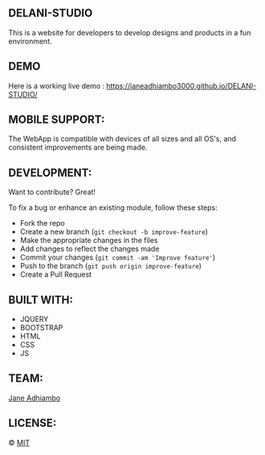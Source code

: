 ## DELANI-STUDIO
This is a website for developers to develop designs and products in a fun environment.

## DEMO
Here is a working live demo :  https://janeadhiambo3000.github.io/DELANI-STUDIO/


## MOBILE SUPPORT:
The WebApp is compatible with devices of all sizes and all OS's, and consistent improvements are being made.


## DEVELOPMENT:
Want to contribute? Great!

To fix a bug or enhance an existing module, follow these steps:

- Fork the repo
- Create a new branch (`git checkout -b improve-feature`)
- Make the appropriate changes in the files
- Add changes to reflect the changes made
- Commit your changes (`git commit -am 'Improve feature'`)
- Push to the branch (`git push origin improve-feature`)
- Create a Pull Request 



## BUILT WITH:
- JQUERY
- BOOTSTRAP
- HTML
- CSS
- JS


## TEAM:


[Jane Adhiambo ](https://github.com/JaneAdhiambo3000) 

## LICENSE:

© [MIT](LICENSE)

